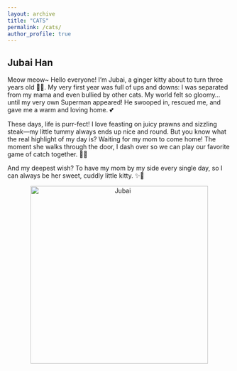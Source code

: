 ```yaml
---
layout: archive
title: "CATS"
permalink: /cats/
author_profile: true
---
```


## Jubai Han 
Meow meow~ Hello everyone! I’m Jubai, a ginger kitty about to turn three years old 🎂🐱.
My very first year was full of ups and downs: I was separated from my mama and even bullied by other cats. My world felt so gloomy… until my very own Superman appeared! He swooped in, rescued me, and gave me a warm and loving home. 💕

These days, life is purr-fect! I love feasting on juicy prawns and sizzling steak—my little tummy always ends up nice and round. But you know what the real highlight of my day is? Waiting for my mom to come home! The moment she walks through the door, I dash over so we can play our favorite game of catch together. 🐾🎉

And my deepest wish? To have my mom by my side every single day, so I can always be her sweet, cuddly little kitty. ✨💖

<center>
<img src="/images/jubai.jpeg" alt="Jubai" width="400">
</center>


